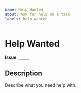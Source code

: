 ```yaml
---
name: Help Wanted
about: Ask for help on a task
labels: help wanted
---
```


# Help Wanted #

**Issue**: _____

## Description ##

Describe what you need help with.

